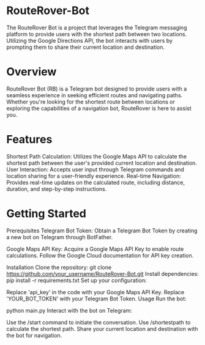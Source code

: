 # RouteRover-Bot
The RouteRover Bot is a project that leverages the Telegram messaging platform to provide users with the shortest path between two locations. Utilizing the Google Directions API, the bot interacts with users by prompting them to share their current location and destination.

# Overview
RouteRover Bot (RB) is a Telegram bot designed to provide users with a seamless experience in seeking efficient routes and navigating paths. Whether you're looking for the shortest route between locations or exploring the capabilities of a navigation bot, RouteRover is here to assist you.

# Features
Shortest Path Calculation: Utilizes the Google Maps API to calculate the shortest path between the user's provided current location and destination.
User Interaction: Accepts user input through Telegram commands and location sharing for a user-friendly experience.
Real-time Navigation: Provides real-time updates on the calculated route, including distance, duration, and step-by-step instructions.

# Getting Started
Prerequisites
Telegram Bot Token:
Obtain a Telegram Bot Token by creating a new bot on Telegram through BotFather.

Google Maps API Key:
Acquire a Google Maps API Key to enable route calculations. Follow the Google Cloud documentation for API key creation.

Installation
Clone the repository:
git clone https://github.com/your_username/RouteRover-Bot.git
Install dependencies:
pip install -r requirements.txt
Set up your configuration:

Replace 'api_key' in the code with your Google Maps API Key.
Replace 'YOUR_BOT_TOKEN' with your Telegram Bot Token.
Usage
Run the bot:

python main.py
Interact with the bot on Telegram:

Use the /start command to initiate the conversation.
Use /shortestpath to calculate the shortest path.
Share your current location and destination with the bot for navigation.

